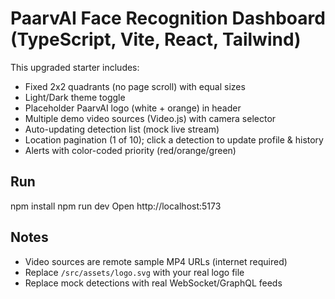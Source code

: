# PaarvAI Face Recognition Dashboard (TypeScript, Vite, React, Tailwind)

This upgraded starter includes:
- Fixed 2x2 quadrants (no page scroll) with equal sizes
- Light/Dark theme toggle
- Placeholder PaarvAI logo (white + orange) in header
- Multiple demo video sources (Video.js) with camera selector
- Auto-updating detection list (mock live stream)
- Location pagination (1 of 10); click a detection to update profile & history
- Alerts with color-coded priority (red/orange/green)

## Run
npm install
npm run dev
Open http://localhost:5173

## Notes
- Video sources are remote sample MP4 URLs (internet required)
- Replace `/src/assets/logo.svg` with your real logo file
- Replace mock detections with real WebSocket/GraphQL feeds
